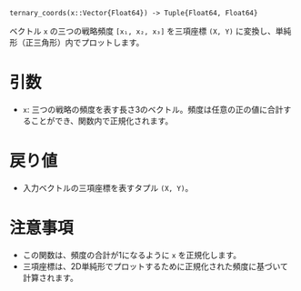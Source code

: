 ```
ternary_coords(x::Vector{Float64}) -> Tuple{Float64, Float64}
```

ベクトル `x` の三つの戦略頻度 `[x₁, x₂, x₃]` を三項座標 `(X, Y)` に変換し、単純形（正三角形）内でプロットします。

# 引数

  * `x`: 三つの戦略の頻度を表す長さ3のベクトル。頻度は任意の正の値に合計することができ、関数内で正規化されます。

# 戻り値

  * 入力ベクトルの三項座標を表すタプル `(X, Y)`。

# 注意事項

  * この関数は、頻度の合計が1になるように `x` を正規化します。
  * 三項座標は、2D単純形でプロットするために正規化された頻度に基づいて計算されます。
